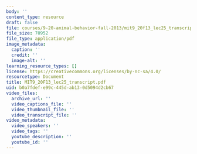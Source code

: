 ```yaml
---
body: ''
content_type: resource
draft: false
file: courses/9-20-animal-behavior-fall-2013/mit9_20f13_lec25_transcript.pdf
file_size: 70952
file_type: application/pdf
image_metadata:
  caption: ''
  credit: ''
  image-alt: ''
learning_resource_types: []
license: https://creativecommons.org/licenses/by-nc-sa/4.0/
resourcetype: Document
title: MIT9_20F13_lec25_transcript.pdf
uid: b0a7fdef-e99c-445d-ab13-0d5094d2cb67
video_files:
  archive_url: ''
  video_captions_file: ''
  video_thumbnail_file: ''
  video_transcript_file: ''
video_metadata:
  video_speakers: ''
  video_tags: ''
  youtube_description: ''
  youtube_id: ''
---
```


